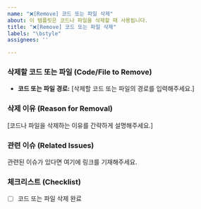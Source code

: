 ```yaml
---
name: "❌[Remove] 코드 또는 파일 삭제"
about: 이 템플릿은 코드나 파일을 삭제할 때 사용됩니다.
title: "❌[Remove] 코드 또는 파일 삭제"
labels: "\bstyle"
assignees: ''

---
```


### 삭제할 코드 또는 파일 (Code/File to Remove)
- **코드 또는 파일 경로:** [삭제할 코드 또는 파일의 경로를 입력해주세요.]

### 삭제 이유 (Reason for Removal)
[코드나 파일을 삭제하는 이유를 간략하게 설명해주세요.]

### 관련 이슈 (Related Issues)
관련된 이슈가 있다면 여기에 링크를 기재해주세요.

### 체크리스트 (Checklist)
- [ ] 코드 또는 파일 삭제 완료

